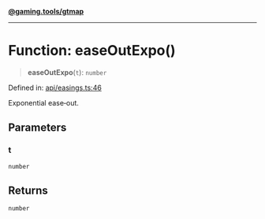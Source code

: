 [**@gaming.tools/gtmap**](README.md)

***

# Function: easeOutExpo()

> **easeOutExpo**(`t`): `number`

Defined in: [api/easings.ts:46](https://github.com/gamingtools/gt-map/blob/158dafcef9898e0f3f71a5a95a93f4449df181ba/packages/gtmap/src/api/easings.ts#L46)

Exponential ease‑out.

## Parameters

### t

`number`

## Returns

`number`
